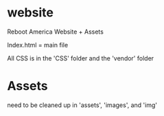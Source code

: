 # website
Reboot America Website + Assets

Index.html = main file

All CSS is in the 'CSS' folder and the 'vendor' folder

# Assets
need to be cleaned up
in 'assets', 'images', and 'img'
